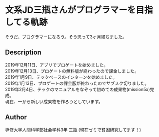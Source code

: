 文系JD三瓶さんがプログラマーを目指してる軌跡
====

そうだ、プログラマーになろう。そう思って3ヶ月経ちました。

## Description

2019年12月11日、アプリでプロゲートを始めました。<br>
2019年12月13日、プロゲートの無料版が終わったので課金しました。<br>
2019年1月9日、テックベースのインターンを始めました。<br>
2019年1月13日、プロゲートの課金版が終わったのでサブスク切りました。<br>
2019年2月4日、テックのマニュアルをなぞって初めての成果物(mission5x)完成。<br>
現在、一から新しい成果物を作ろうとしています。

## Author

専修大学人間科学部社会学科3年
三瓶
(現在ゼミで貧困研究してます！)
